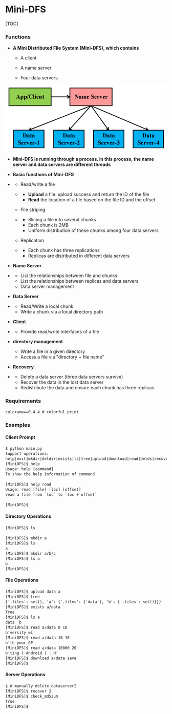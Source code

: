 # Mini-DFS

[TOC]

### Functions

- **A Mini Distributed File System (Mini-DFS), which contains**

  - A client

  - A name server

  - Four data servers

![](project4_pic1.png)

- **Mini-DFS is running through a process. In this process, the name server and data servers are different threads**

- **Basic functions of Mini-DFS**

- - Read/write a file

  - - **Upload** a file: upload success and return the ID of the file
    - **Read** the location of a file based on the file ID and the offset

  - File striping

  - - Slicing a file into several chunks
    - Each chunk is 2MB
    - Uniform distribution of these chunks among four data servers

  - Replication

  - - Each chunk has three replications
    - Replicas are distributed in different data servers

- **Name Server**

- - List the relationships between file and chunks
  - List the relationships between replicas and data servers
  - Data server management

- **Data Server**

- - Read/Write a local chunk
  - Write a chunk via a local directory path

- **Client**

- - Provide read/write interfaces of a file

- **directory management**

  - Write a file in a given directory
  - Access a file via "directory + file name"

- **Recovery**

- - Delete a data server (three data servers survive)
  - Recover the data in the lost data server
  - Redistribute the data and ensure each chunk has three replicas

### Requirements

```
colorama==0.4.4 # colorful print
```

### Examples

#### Client Prompt

```shell
$ python main.py 
Support operations: help|exit|mkdir|deldir|exists|ls|tree|upload|download|read|delds|recover
[MiniDFS]$ help 
Usage: help [command]
To show the help information of command

[MiniDFS]$ help read
Usage: read [file] [loc] [offset]
read a file from `loc` to `loc + offset`

[MiniDFS]$ 
```

#### Directory Operations

```shell
[MiniDFS]$ ls

[MiniDFS]$ mkdir a
[MiniDFS]$ ls
a  
[MiniDFS]$ mkdir a/b/c
[MiniDFS]$ ls a
b  
[MiniDFS]$ 
```

#### File Operations

```shell
[MiniDFS]$ upload data a
[MiniDFS]$ tree
{'.files': set(), 'a': {'.files': {'data'}, 'b': {'.files': set()}}}
[MiniDFS]$ exists a/data
True
[MiniDFS]$ ls a
data  b  
[MiniDFS]$ read a/data 0 10
b'versity wi'
[MiniDFS]$ read a/data 10 10
b'th your GP'
[MiniDFS]$ read a/data 10000 20
b'ting ( Android ) : H'
[MiniDFS]$ download a/data save
[MiniDFS]$ 
```

#### Server Operations

```shell
$ # manually delete dataserver2
[MiniDFS]$ recover 2
[MiniDFS]$ check_md5sum
True
[MiniDFS]$
```

